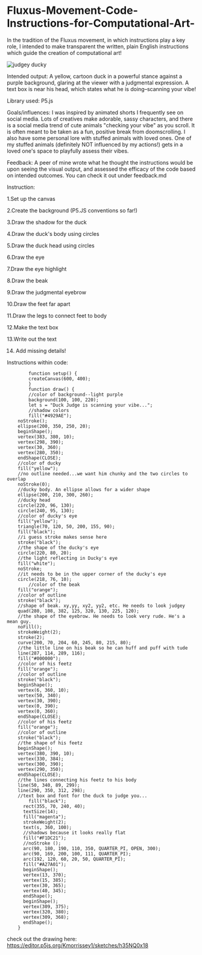 # Fluxus-Movement-Code-Instructions-for-Computational-Art-
In the tradition of the Fluxus movement, in which instructions play a key role, I intended to make transparent the written, plain English instructions which guide the creation of computational art!

![judgey ducky](https://github.com/user-attachments/assets/d213014e-0c1f-42ea-a7d1-6a71cc14a2a2)

Intended output: A yellow, cartoon duck in a powerful stance against a purple background,  glaring at the viewer with a judgmental expression. A text box is near his head, which states what he is doing–scanning your vibe!
 
Library used: P5.js

Goals/influences: I was inspired by animated shorts I frequently see on social media. Lots of creatives make adorable, sassy characters, and there is a social media trend of cute animals "checking your vibe" as you scroll. It is often meant to be taken as a fun, positive break from doomscrolling. I also have some personal lore with stuffed animals with loved ones. One of my stuffed animals (definitely NOT influenced by my actions!) gets in a loved one's space to playfully assess their vibes. 
	
Feedback: A peer of mine wrote what he thought the instructions would be upon seeing the visual output, and assessed the efficacy of the code based on intended outcomes. You can check it out under feedback.md


Instruction: 

1.Set up the canvas

2.Create the background (P5.JS conventions so far!)

3.Draw the shadow for the duck 

4.Draw the duck's body using circles

5.Draw the duck head using circles

6.Draw the eye 

7.Draw the eye highlight

8.Draw the beak

9.Draw the judgmental eyebrow

10.Draw the feet far apart

11.Draw the legs to connect feet to body

12.Make the text box

13.Write out the text

14. Add missing details!

Instructions within code: 

			function setup() {
			createCanvas(600, 400);
			}
			function draw() {
	 		//color of background--light purple
			background(100, 100, 220);
			let s = "Duck Judge is scanning your vibe...";
			//shadow colors
			fill("#4929AE");
	  	noStroke();
	  	ellipse(200, 350, 250, 20);
	  	beginShape();
	  	vertex(383, 380, 10);
	  	vertex(298, 390);
	  	vertex(30, 360);
	  	vertex(280, 350);
	  	endShape(CLOSE);
	  	//color of ducky
	  	fill("yellow");
	  	//no outline needed...we want him chunky and the two circles to overlap
	  	noStroke(0);
	  	//ducky body. An ellipse allows for a wider shape
	  	ellipse(200, 210, 300, 260);
	  	//ducky head
	  	circle(220, 96, 130);
	  	circle(240, 95, 130);
	  	//color of ducky's eye
	  	fill("yellow");
	  	triangle(70, 120, 50, 200, 155, 90);
	  	fill("black");
	  	//i guess stroke makes sense here
	  	stroke("black");
	  	//the shape of the ducky's eye
	  	circle(220, 80, 20);
	  	//the light reflecting in Ducky's eye
	  	fill("white");
	  	noStroke;
	  	//it needs to be in the upper corner of the ducky's eye
	  	circle(218, 76, 10);
			//color of the beak
	  	fill("orange");
	  	//color of outline
	  	stroke("black");
	  	//shape of beak. xy,yy, xy2, yy2, etc. He needs to look judgey
	  	quad(280, 108, 382, 125, 320, 130, 225, 120);
	  	//the shape of the eyebrow. He needs to look very rude. He's a mean guy.
	  	noFill();
	  	strokeWeight(2);
	  	stroke(2);
	  	curve(200, 70, 204, 60, 245, 80, 215, 80);
	  	//the little line on his beak so he can huff and puff with tude
	  	line(287, 114, 289, 116);
	  	fill("#000000");
	  	//color of his feetz
	  	fill("orange");
	  	//color of outline
	  	stroke("black");
	  	beginShape();
	  	vertex(6, 360, 10);
	  	vertex(50, 340);
	  	vertex(30, 390);
	  	vertex(0, 390);
	  	vertex(0, 360);
	  	endShape(CLOSE);
	  	//color of his feetz
	  	fill("orange");
	  	//color of outline
	  	stroke("black");
	  	//the shape of his feetz
	  	beginShape();
	  	vertex(380, 390, 10);
	  	vertex(330, 384);
	  	vertex(300, 390);
	  	vertex(290, 350);
	  	endShape(CLOSE);
	  	//the lines connecting his feetz to his body
	  	line(50, 340, 89, 299);
	  	line(290, 350, 312, 298);
	  	//text box and font for the duck to judge you...
			fill("black");
		  rect(355, 70, 240, 40);
		  textSize(14);
		  fill("magenta");
		  strokeWeight(2);
		  text(s, 360, 100);
		  //shadows because it looks really flat
		  fill("#F1DC21");
		  //noStroke ();
		  arc(90, 180, 190, 110, 350, QUARTER_PI, OPEN, 300);
		  arc(90, 169, 200, 100, 111, QUARTER_PI);
		  arc(192, 120, 60, 20, 50, QUARTER_PI);
		  fill("#A27A01");
		  beginShape();
		  vertex(13, 370);
		  vertex(15, 385);
		  vertex(30, 365);
		  vertex(40, 345);
		  endShape();
		  beginShape();
		  vertex(309, 375);
		  vertex(320, 380);
		  vertex(309, 368);
		  endShape();
		}
check out the drawing here: https://editor.p5js.org/Kmorrissey1/sketches/h35NQ0x18
